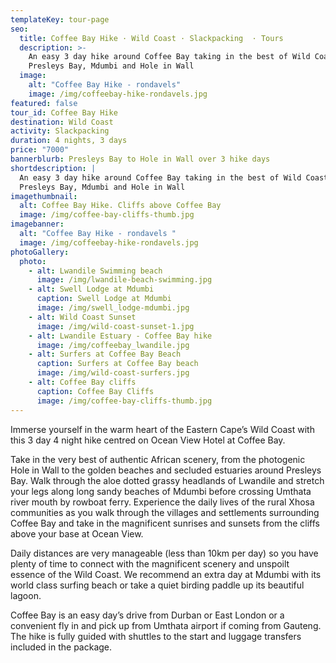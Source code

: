 ```yaml
---
templateKey: tour-page
seo:
  title: Coffee Bay Hike · Wild Coast · Slackpacking  · Tours
  description: >-
    An easy 3 day hike around Coffee Bay taking in the best of Wild Coast scenery.
    Presleys Bay, Mdumbi and Hole in Wall
  image:
    alt: "Coffee Bay Hike - rondavels"
    image: /img/coffeebay-hike-rondavels.jpg
featured: false
tour_id: Coffee Bay Hike
destination: Wild Coast
activity: Slackpacking
duration: 4 nights, 3 days
price: "7000"
bannerblurb: Presleys Bay to Hole in Wall over 3 hike days
shortdescription: |
  An easy 3 day hike around Coffee Bay taking in the best of Wild Coast scenery.
  Presleys Bay, Mdumbi and Hole in Wall
imagethumbnail:
  alt: Coffee Bay Hike. Cliffs above Coffee Bay
  image: /img/coffee-bay-cliffs-thumb.jpg
imagebanner:
  alt: "Coffee Bay Hike - rondavels "
  image: /img/coffeebay-hike-rondavels.jpg
photoGallery:
  photo:
    - alt: Lwandile Swimming beach
      image: /img/lwandile-beach-swimming.jpg
    - alt: Swell Lodge at Mdumbi
      caption: Swell Lodge at Mdumbi
      image: /img/swell_lodge-mdumbi.jpg
    - alt: Wild Coast Sunset
      image: /img/wild-coast-sunset-1.jpg
    - alt: Lwandile Estuary - Coffee Bay hike
      image: /img/coffeebay_lwandile.jpg
    - alt: Surfers at Coffee Bay Beach
      caption: Surfers at Coffee Bay beach
      image: /img/wild-coast-surfers.jpg
    - alt: Coffee Bay cliffs
      caption: Coffee Bay Cliffs
      image: /img/coffee-bay-cliffs-thumb.jpg
---
```


Immerse yourself in the warm heart of the Eastern Cape’s Wild Coast with this 3 day 4 night hike centred on Ocean View Hotel at Coffee Bay.

Take in the very best of authentic African scenery, from the photogenic Hole in Wall to the golden beaches and secluded estuaries around Presleys Bay. Walk through the aloe dotted grassy headlands of Lwandile and stretch your legs along long sandy beaches of Mdumbi before crossing Umthata river mouth by rowboat ferry. Experience the daily lives of the rural Xhosa communities as you walk through the villages and settlements surrounding Coffee Bay and take in the magnificent sunrises and sunsets from the cliffs above your base at Ocean View.

Daily distances are very manageable (less than 10km per day) so you have plenty of time to connect with the magnificent scenery and unspoilt essence of the Wild Coast. We recommend an extra day at Mdumbi with its world class surfing beach or take a quiet birding paddle up its beautiful lagoon.

Coffee Bay is an easy day’s drive from Durban or East London or a convenient fly in and pick up from Umthata airport if coming from Gauteng. The hike is fully guided with shuttles to the start and luggage transfers included in the package.
